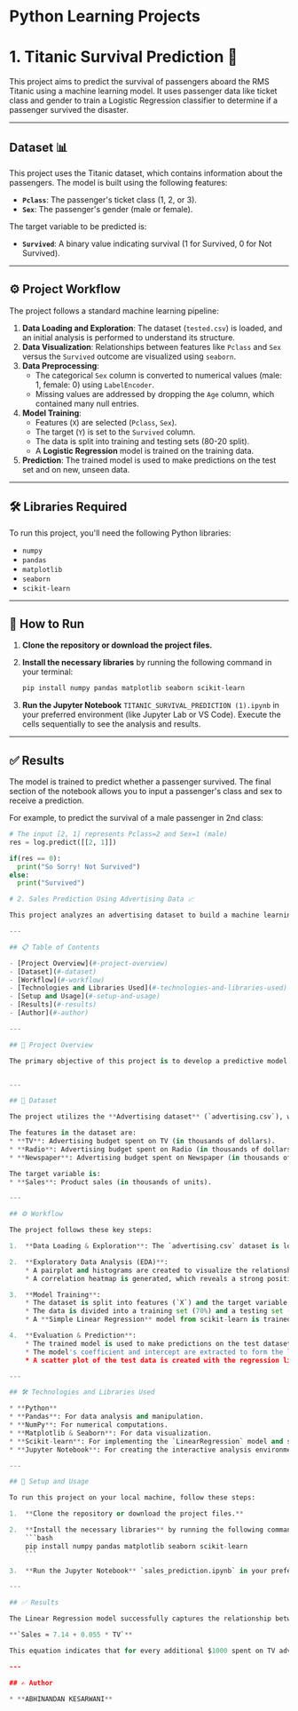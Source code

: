 ﻿# Python Learning Projects 


# 1. Titanic Survival Prediction 🚢

This project aims to predict the survival of passengers aboard the RMS Titanic using a machine learning model. It uses passenger data like ticket class and gender to train a Logistic Regression classifier to determine if a passenger survived the disaster.

---

##  Dataset 📊

This project uses the Titanic dataset, which contains information about the passengers. The model is built using the following features:

-   **`Pclass`**: The passenger's ticket class (1, 2, or 3).
-   **`Sex`**: The passenger's gender (male or female).

The target variable to be predicted is:

-   **`Survived`**: A binary value indicating survival (1 for Survived, 0 for Not Survived).

---

## ⚙️ Project Workflow

The project follows a standard machine learning pipeline:

1.  **Data Loading and Exploration**: The dataset (`tested.csv`) is loaded, and an initial analysis is performed to understand its structure.
2.  **Data Visualization**: Relationships between features like `Pclass` and `Sex` versus the `Survived` outcome are visualized using `seaborn`.
3.  **Data Preprocessing**:
    -   The categorical `Sex` column is converted to numerical values (male: 1, female: 0) using `LabelEncoder`.
    -   Missing values are addressed by dropping the `Age` column, which contained many null entries.
4.  **Model Training**:
    -   Features (`X`) are selected (`Pclass`, `Sex`).
    -   The target (`Y`) is set to the `Survived` column.
    -   The data is split into training and testing sets (80-20 split).
    -   A **Logistic Regression** model is trained on the training data.
5.  **Prediction**: The trained model is used to make predictions on the test set and on new, unseen data.

---

## 🛠️ Libraries Required

To run this project, you'll need the following Python libraries:

-   `numpy`
-   `pandas`
-   `matplotlib`
-   `seaborn`
-   `scikit-learn`

---

## 🚀 How to Run

1.  **Clone the repository or download the project files.**

2.  **Install the necessary libraries** by running the following command in your terminal:
    ```bash
    pip install numpy pandas matplotlib seaborn scikit-learn
    ```

3.  **Run the Jupyter Notebook** `TITANIC_SURVIVAL_PREDICTION (1).ipynb` in your preferred environment (like Jupyter Lab or VS Code). Execute the cells sequentially to see the analysis and results.

---

## ✅ Results

The model is trained to predict whether a passenger survived. The final section of the notebook allows you to input a passenger's class and sex to receive a prediction.

For example, to predict the survival of a male passenger in 2nd class:

```python
# The input [2, 1] represents Pclass=2 and Sex=1 (male)
res = log.predict([[2, 1]])

if(res == 0):
  print("So Sorry! Not Survived")
else:
  print("Survived")

# 2. Sales Prediction Using Advertising Data 📈

This project analyzes an advertising dataset to build a machine learning model that predicts sales based on the amount of money spent on different advertising platforms. A Simple Linear Regression model is implemented to understand the relationship between TV advertising expenditure and sales.

---

## 📋 Table of Contents

- [Project Overview](#-project-overview)
- [Dataset](#-dataset)
- [Workflow](#-workflow)
- [Technologies and Libraries Used](#-technologies-and-libraries-used)
- [Setup and Usage](#-setup-and-usage)
- [Results](#-results)
- [Author](#-author)

---

## 🔭 Project Overview

The primary objective of this project is to develop a predictive model that can forecast product sales based on advertising budgets. The analysis involves exploring the dataset, visualizing the relationships between variables, and training a linear regression model to make predictions. The focus is specifically on the impact of TV advertising on sales.


---

## 💾 Dataset

The project utilizes the **Advertising dataset** (`advertising.csv`), which contains data on advertising spending and corresponding sales.

The features in the dataset are:
* **TV**: Advertising budget spent on TV (in thousands of dollars).
* **Radio**: Advertising budget spent on Radio (in thousands of dollars).
* **Newspaper**: Advertising budget spent on Newspaper (in thousands of dollars).

The target variable is:
* **Sales**: Product sales (in thousands of units).

---

## ⚙️ Workflow

The project follows these key steps:

1.  **Data Loading & Exploration**: The `advertising.csv` dataset is loaded using pandas. Initial exploration is performed to check its shape, and descriptive statistics.

2.  **Exploratory Data Analysis (EDA)**:
    * A pairplot and histograms are created to visualize the relationships between advertising channels and sales.
    * A correlation heatmap is generated, which reveals a strong positive correlation (**0.9**) between TV advertising and Sales, making it the best predictor for a simple linear model.

3.  **Model Training**:
    * The dataset is split into features (`X`) and the target variable (`y`). For this simple regression model, **'TV'** is chosen as the sole feature.
    * The data is divided into a training set (70%) and a testing set (30%).
    * A **Simple Linear Regression** model from scikit-learn is trained on the training data.

4.  **Evaluation & Prediction**:
    * The trained model is used to make predictions on the test dataset.
    * The model's coefficient and intercept are extracted to form the linear regression equation.
    * A scatter plot of the test data is created with the regression line overlaid to visually assess the model's performance.

---

## 🛠️ Technologies and Libraries Used

* **Python**
* **Pandas**: For data analysis and manipulation.
* **NumPy**: For numerical computations.
* **Matplotlib & Seaborn**: For data visualization.
* **Scikit-learn**: For implementing the `LinearRegression` model and splitting the data.
* **Jupyter Notebook**: For creating the interactive analysis environment.

---

## 🚀 Setup and Usage

To run this project on your local machine, follow these steps:

1.  **Clone the repository or download the project files.**

2.  **Install the necessary libraries** by running the following command in your terminal:
    ```bash
    pip install numpy pandas matplotlib seaborn scikit-learn
    ```

3.  **Run the Jupyter Notebook** `sales_prediction.ipynb` in your preferred environment. Execute the cells to see the complete analysis, model training, and results.

---

## ✅ Results

The Linear Regression model successfully captures the relationship between TV advertising and sales. The final model can be represented by the equation:

**`Sales ≈ 7.14 + 0.055 * TV`**

This equation indicates that for every additional $1000 spent on TV advertising, sales are predicted to increase by approximately 55 units. The final visualization shows the regression line fitting well with the test data, confirming the model's predictive capability.

---

## ✍️ Author

* **ABHINANDAN KESARWANI**



